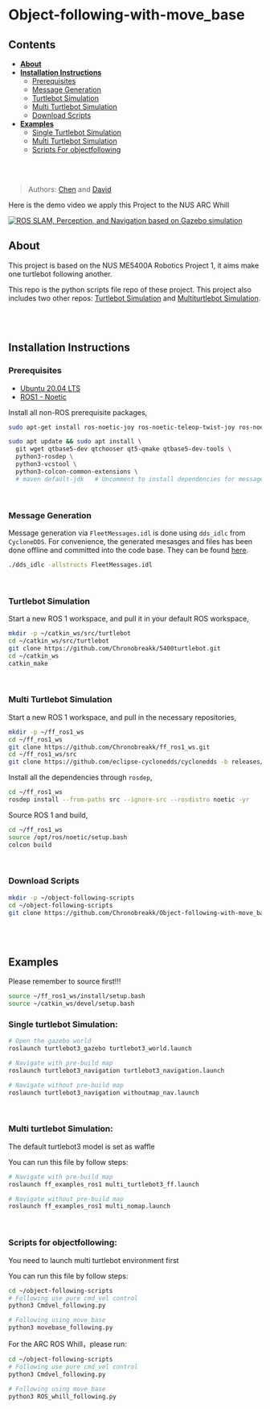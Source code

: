 # Object-following-with-move_base

## Contents

- **[About](#About)**
- **[Installation Instructions](#installation-instructions)**
  - [Prerequisites](#prerequisites)
  - [Message Generation](#message-generation)
  - [Turtlebot Simulation](#turtlebot-simulation)
  - [Multi Turtlebot Simulation](#multi-turtlebot-simulation)
  - [Download Scripts](#download-scripts)
- **[Examples](#examples)**
  - [Single Turtlebot Simulation](#single-turtlebot-simulation)
  - [Multi Turtlebot Simulation](#multi-turtlebot-simulation)
  - [Scripts For objectfollowing](#scripts-for-objectfollowing)


</br>
</br>

> Authors: [Chen](https://github.com/Chronobreakk) and [David](https://github.com/huangyqs123)

Here is the demo video we apply this Project to the NUS ARC Whill
<!-- > Video Presentation -->
[![ROS SLAM, Perception, and Navigation based on Gazebo simulation](https://img.youtube.com/vi/WiEzSJmcEQE/0.jpg)](https://b23.tv/3KfQj2k)

## About
This project is based on the NUS ME5400A Robotics Project 1, it aims make one turtlebot following another.

This repo is the python scripts file repo of these project. This project also includes two other repos: [Turtlebot Simulation](https://github.com/Chronobreakk/5400turtlebot) and [Multiturtlebot Simulation](https://github.com/Chronobreakk/ff_ros1_ws).


</br>
</br>

## Installation Instructions

### Prerequisites

* [Ubuntu 20.04 LTS](https://releases.ubuntu.com/20.04/)
* [ROS1 - Noetic](https://wiki.ros.org/noetic)

Install all non-ROS prerequisite packages,

```bash
sudo apt-get install ros-noetic-joy ros-noetic-teleop-twist-joy ros-noetic-teleop-twist-keyboard ros-noetic-laser-proc ros-noetic-rgbd-launch ros-noetic-depthimage-to-laserscan ros-noetic-rosserial-arduino ros-noetic-rosserial-python ros-noetic-rosserial-server ros-noetic-rosserial-client ros-noetic-rosserial-msgs ros-noetic-amcl ros-noetic-map-server ros-noetic-move-base ros-noetic-urdf ros-noetic-xacro  ros-noetic-compressed-image-transport ros-noetic-rqt-image-view ros-noetic-gmapping ros-noetic-navigation  ros-noetic-interactive-markers rviz

sudo apt update && sudo apt install \
  git wget qtbase5-dev qtchooser qt5-qmake qtbase5-dev-tools \
  python3-rosdep \
  python3-vcstool \
  python3-colcon-common-extensions \
  # maven default-jdk   # Uncomment to install dependencies for message generation
```

</br>

### Message Generation

Message generation via `FleetMessages.idl` is done using `dds_idlc` from `CycloneDDS`. For convenience, the generated mesasges and files has been done offline and committed into the code base. They can be found [here](./free_fleet/src/messages/FleetMessages.idl).

```bash
./dds_idlc -allstructs FleetMessages.idl
```

</br>


### Turtlebot Simulation
Start a new ROS 1 workspace, and pull it in your default ROS workspace,

```bash
mkdir -p ~/catkin_ws/src/turtlebot
cd ~/catkin_ws/src/turtlebot
git clone https://github.com/Chronobreakk/5400turtlebot.git
cd ~/catkin_ws
catkin_make
```
</br>

### Multi Turtlebot Simulation

Start a new ROS 1 workspace, and pull in the necessary repositories,

```bash
mkdir -p ~/ff_ros1_ws
cd ~/ff_ros1_ws
git clone https://github.com/Chronobreakk/ff_ros1_ws.git
cd ~/ff_ros1_ws/src
git clone https://github.com/eclipse-cyclonedds/cyclonedds -b releases/0.7.x
```

Install all the dependencies through `rosdep`,

```bash
cd ~/ff_ros1_ws
rosdep install --from-paths src --ignore-src --rosdistro noetic -yr
```

Source ROS 1 and build,

```bash
cd ~/ff_ros1_ws
source /opt/ros/noetic/setup.bash
colcon build
```

</br>

### Download Scripts

```bash
mkdir -p ~/object-following-scripts
cd ~/object-following-scripts
git clone https://github.com/Chronobreakk/Object-following-with-move_base.git
```
</br>
</br>

## Examples

Please remember to source first!!!
```bash
source ~/ff_ros1_ws/install/setup.bash
source ~/catkin_ws/devel/setup.bash
```

### Single turtlebot Simulation:
```bash
# Open the gazebo world
roslaunch turtlebot3_gazebo turtlebot3_world.launch 

# Navigate with pre-build map
roslaunch turtlebot3_navigation turtlebot3_navigation.launch 

# Navigate without pre-build map
roslaunch turtlebot3_navigation withoutmap_nav.launch
```

</br>

### Multi turtlebot Simulation:
The default turtlebot3 model is set as waffle

You can run this file by follow steps:
```bash
# Navigate with pre-build map
roslaunch ff_examples_ros1 multi_turtlebot3_ff.launch

# Navigate without pre-build map
roslaunch ff_examples_ros1 multi_nomap.launch 
```

</br>


### Scripts for objectfollowing:
You need to launch multi turtlebot environment first

You can run this file by follow steps:
```bash
cd ~/object-following-scripts
# Following use pure cmd_vel control
python3 Cmdvel_following.py

# Following using move_base
python3 movebase_following.py
```
For the ARC ROS Whill，please run:
```bash
cd ~/object-following-scripts
# Following use pure cmd_vel control
python3 Cmdvel_following.py

# Following using move_base
python3 ROS_whill_following.py
```

